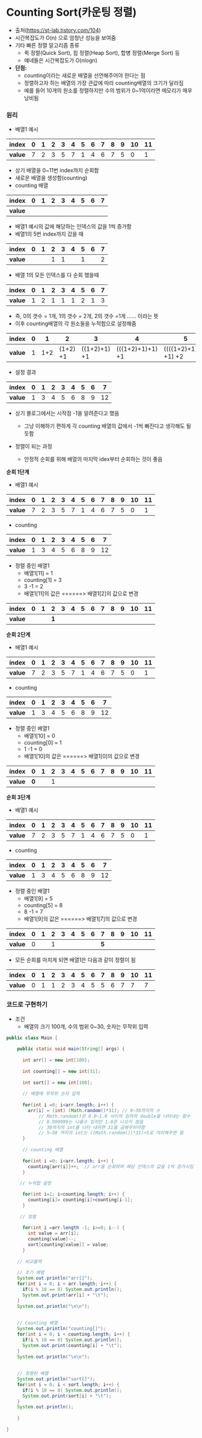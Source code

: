 # Counting Sort(카운팅 정렬)

- 출처(https://st-lab.tistory.com/104)
- 시간복잡도가 O(n) 으로 엄청난 성능을 보여줌
- 기타 빠른 정렬 알고리즘 종류
  - 퀵 정렬(Quick Sort), 힙 정렬(Heap Sort), 합병 정렬(Merge Sort) 등
  - 얘네들은 시간복잡도가 O(nlogn)
- **단점:** 
  - counting이라는 새로운 배열을 선언해주어야 한다는 점
  - 정렬하고자 하는 배열의 가장 큰값에 따라 counting배열의 크기가 달라짐
  - 예를 들어 10개의 원소를 정렬하지만 수의 범위가 0~1억이라면 메모리가 매우 낭비됨

### 원리

- 배열1 예시

| index     | 0    | 1    | 2    | 3    | 4    | 5    | 6    | 7    | 8    | 9    | 10   | 11   |
| --------- | ---- | ---- | ---- | ---- | ---- | ---- | ---- | ---- | ---- | ---- | ---- | ---- |
| **value** | 7    | 2    | 3    | 5    | 7    | 1    | 4    | 6    | 7    | 5    | 0    | 1    |

- 상기 배열을 0~11번 index까지 순회함
- 새로운 배열을 생성함(counting)
- counting 배열

| index     | 0    | 1    | 2    | 3    | 4    | 5    | 6    | 7    |
| --------- | ---- | ---- | ---- | ---- | ---- | ---- | ---- | ---- |
| **value** |      |      |      |      |      |      |      |      |

- 배열1 예시의 값에 해당하는 인덱스의 값을 1씩 증가함
- 배열1의 5번 index까지 갔을 때

| index     | 0    | 1    | 2    | 3    | 4    | 5    | 6    | 7    |
| --------- | ---- | ---- | ---- | ---- | ---- | ---- | ---- | ---- |
| **value** |      |      | 1    | 1    |      | 1    |      | 2    |

- 배열 1의 모든 인덱스를 다 순회 했을때

| index     | 0    | 1    | 2    | 3    | 4    | 5    | 6    | 7    |
| --------- | ---- | ---- | ---- | ---- | ---- | ---- | ---- | ---- |
| **value** | 1    | 2    | 1    | 1    | 1    | 2    | 1    | 3    |

- 즉, 0의 갯수 = 1개, 1의 갯수 = 2개, 2의 갯수 =1게 ...... 이라는 뜻
- 이후 counting배열의 각 원소들을 누적합으로 설정해줌

| index     | 0    | 1    | 2        | 3            | 4                | 5                     | 6    | 7    |
| --------- | ---- | ---- | -------- | ------------ | ---------------- | --------------------- | ---- | ---- |
| **value** | 1    | 1+2  | (1+2) +1 | ((1+2)+1) +1 | (((1+2)+1)+1) +1 | ((((1+2)+1)+1) +1) +2 | ...  | ...  |

- 설정 결과

| index     | 0    | 1    | 2    | 3    | 4    | 5    | 6    | 7    |
| --------- | ---- | ---- | ---- | ---- | ---- | ---- | ---- | ---- |
| **value** | 1    | 3    | 4    | 5    | 6    | 8    | 9    | 12   |

- 상기 블로그에서는 시작점 -1을 알려준다고 했음
  - 그냥 이해하기 편하게 각 counting 배열의 값에서 -1씩 빠진다고 생각해도 될듯함

- 정렬이 되는 과정
  - 안정적 순회를 위해 배열의 마지막 idex부터 순회하는 것이 좋음

**순회 1단계**

- 배열1 예시

| index     | 0    | 1    | 2    | 3    | 4    | 5    | 6    | 7    | 8    | 9    | 10   | 11   |
| --------- | ---- | ---- | ---- | ---- | ---- | ---- | ---- | ---- | ---- | ---- | ---- | ---- |
| **value** | 7    | 2    | 3    | 5    | 7    | 1    | 4    | 6    | 7    | 5    | 0    | 1    |

- counting

| index     | 0    | 1    | 2    | 3    | 4    | 5    | 6    | 7    |
| --------- | ---- | ---- | ---- | ---- | ---- | ---- | ---- | ---- |
| **value** | 1    | 3    | 4    | 5    | 6    | 8    | 9    | 12   |

- 정렬 중인 배열1
  - 배열1[11] = 1
  - counting[1] = 3
  - 3 -1 = 2
  - 배열1[11]의 값은 ======> 배열1[2]의 값으로 변경

| index     | 0    | 1    | 2     | 3    | 4    | 5    | 6    | 7    | 8    | 9    | 10   | 11   |
| --------- | ---- | ---- | ----- | ---- | ---- | ---- | ---- | ---- | ---- | ---- | ---- | ---- |
| **value** |      |      | **1** |      |      |      |      |      |      |      |      |      |

**순회 2단계**

- 배열1 예시

| index     | 0    | 1    | 2    | 3    | 4    | 5    | 6    | 7    | 8    | 9    | 10   | 11   |
| --------- | ---- | ---- | ---- | ---- | ---- | ---- | ---- | ---- | ---- | ---- | ---- | ---- |
| **value** | 7    | 2    | 3    | 5    | 7    | 1    | 4    | 6    | 7    | 5    | 0    | 1    |

- counting

| index     | 0    | 1    | 2    | 3    | 4    | 5    | 6    | 7    |
| --------- | ---- | ---- | ---- | ---- | ---- | ---- | ---- | ---- |
| **value** | 1    | 3    | 4    | 5    | 6    | 8    | 9    | 12   |

- 정렬 중인 배열1
  - 배열1[10] = 0
  - counting[0] = 1
  - 1 -1 = 0
  - 배열1[10]의 값은 ======> 배열1[0]의 값으로 변경

| index     | 0     | 1    | 2    | 3    | 4    | 5    | 6    | 7    | 8    | 9    | 10   | 11   |
| --------- | ----- | ---- | ---- | ---- | ---- | ---- | ---- | ---- | ---- | ---- | ---- | ---- |
| **value** | **0** |      | 1    |      |      |      |      |      |      |      |      |      |

**순회 3단계**

- 배열1 예시

| index     | 0    | 1    | 2    | 3    | 4    | 5    | 6    | 7    | 8    | 9    | 10   | 11   |
| --------- | ---- | ---- | ---- | ---- | ---- | ---- | ---- | ---- | ---- | ---- | ---- | ---- |
| **value** | 7    | 2    | 3    | 5    | 7    | 1    | 4    | 6    | 7    | 5    | 0    | 1    |

- counting

| index     | 0    | 1    | 2    | 3    | 4    | 5    | 6    | 7    |
| --------- | ---- | ---- | ---- | ---- | ---- | ---- | ---- | ---- |
| **value** | 1    | 3    | 4    | 5    | 6    | 8    | 9    | 12   |

- 정렬 중인 배열1
  - 배열1[9] = 5
  - counting[5] = 8
  - 8 -1 = 7
  - 배열1[9]의 값은 ======> 배열1[7]의 값으로 변경

| index     | 0    | 1    | 2    | 3    | 4    | 5    | 6    | 7     | 8    | 9    | 10   | 11   |
| --------- | ---- | ---- | ---- | ---- | ---- | ---- | ---- | ----- | ---- | ---- | ---- | ---- |
| **value** | 0    |      | 1    |      |      |      |      | **5** |      |      |      |      |

- 모든 순회를 마치게 되면 배열1은 다음과 같이 정렬이 됨

| index     | 0    | 1    | 2    | 3    | 4    | 5    | 6    | 7    | 8    | 9    | 10   | 11   |
| --------- | ---- | ---- | ---- | ---- | ---- | ---- | ---- | ---- | ---- | ---- | ---- | ---- |
| **value** | 0    | 1    | 1    | 2    | 3    | 4    | 5    | 5    | 6    | 7    | 7    | 7    |

### 코드로 구현하기

- 조건
  - 배열의 크기 100개, 수의 범위 0~30, 숫자는 무작위 입력

```java
public class Main {
  
	public static void main(String[] args) {
 
	  int arr[] = new int[100];
	  
	  int counting[] = new int[31];
	  
	  int sort[] = new int[100];
	  
	  // 배열에 무작위 숫자 입력
	  
	  for(int i =0; i<arr.length; i++) {
	    arr[i] = (int) (Math.random()*31); // 0~30까지의 수
	        // Math.random()은 0.0~1.0 사이의 임의의 double을 나타내는 함수
	        // 0.999999는 나올수 있지만 1.0은 나오지 않음
	        // 30까지의 int를 나타 내려면 31을 곱해주어야함
	        // 5~30 까지의 int는 ((Math.random())*31)+5로 처리해주면 됨
	  }
	  
	  // counting 배열
	  
	  for(int i =0; i<arr.length; i++) {
	    counting[arr[i]]++;  // arr을 순회하며 해당 인덱스의 값을 1씩 증가시킴
	  }
	  
	 // 누적합 설정

	  for(int i=1; i<counting.length; i++) {
	    counting[i]= counting[i]+counting[i-1];
	  }
	  
	 // 정렬
	  
	  for(int i =arr.length -1; i>=0; i--) {
	    int value = arr[i];
	    counting[value]--;
	    sort[counting[value]] = value;
	  }
	
	// 비교출력  
	  
	// 초기 배열 
    System.out.println("arr[]");
    for(int i = 0; i < arr.length; i++) {
      if(i % 10 == 0) System.out.println();
      System.out.print(arr[i] + "\t");
    }
    System.out.println("\n\n");
    
    
    // Counting 배열 
    System.out.println("counting[]");
    for(int i = 0; i < counting.length; i++) {
      if(i % 10 == 0) System.out.println();
      System.out.print(counting[i] + "\t");
    }
    System.out.println("\n\n");
    
    
    // 정렬된 배열
    System.out.println("sort[]");
    for(int i = 0; i < sort.length; i++) {
      if(i % 10 == 0) System.out.println();
      System.out.print(sort[i] + "\t");
    }
    System.out.println();
	  
	}  
	
}
```

